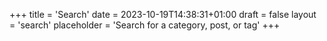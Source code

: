 +++
title = 'Search'
date = 2023-10-19T14:38:31+01:00
draft = false
layout = 'search'
placeholder = 'Search for a category, post, or tag'
+++
